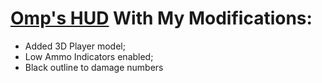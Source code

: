 [Omp's HUD](https://github.com/omp/tf2hud) With My Modifications:
==========

* Added 3D Player model;
* Low Ammo Indicators enabled;
* Black outline to damage numbers
